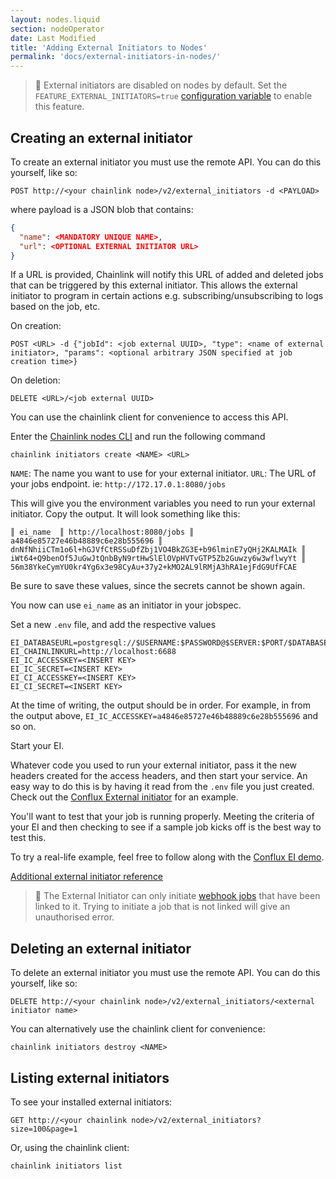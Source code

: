 ```yaml
---
layout: nodes.liquid
section: nodeOperator
date: Last Modified
title: 'Adding External Initiators to Nodes'
permalink: 'docs/external-initiators-in-nodes/'
---
```


> 🚧 External initiators are disabled on nodes by default. Set the `FEATURE_EXTERNAL_INITIATORS=true` [configuration variable](/docs/configuration-variables/#feature_external_initiators) to enable this feature.

## Creating an external initiator

To create an external initiator you must use the remote API. You can do this yourself, like so:

```text
POST http://<your chainlink node>/v2/external_initiators -d <PAYLOAD>
```

where payload is a JSON blob that contains:

```json
{
  "name": <MANDATORY UNIQUE NAME>,
  "url": <OPTIONAL EXTERNAL INITIATOR URL>
}
```

If a URL is provided, Chainlink will notify this URL of added and deleted jobs that can be triggered by this external initiator. This allows the external initiator to program in certain actions e.g. subscribing/unsubscribing to logs based on the job, etc.

On creation:

```text
POST <URL> -d {"jobId": <job external UUID>, "type": <name of external initiator>, "params": <optional arbitrary JSON specified at job creation time>}
```

On deletion:

```text
DELETE <URL>/<job external UUID>
```

You can use the chainlink client for convenience to access this API.

Enter the [Chainlink nodes CLI](/docs/miscellaneous/#execute-commands-running-docker) and run the following command

```shell
chainlink initiators create <NAME> <URL>
```

`NAME`: The name you want to use for your external initiator.
`URL`: The URL of your jobs endpoint. ie: `http://172.17.0.1:8080/jobs`

This will give you the environment variables you need to run your external initiator. Copy the output. It will look something like this:

```
║ ei_name  ║ http://localhost:8080/jobs ║ a4846e85727e46b48889c6e28b555696 ║ dnNfNhiiCTm1o6l+hGJVfCtRSSuDfZbj1VO4BkZG3E+b96lminE7yQHj2KALMAIk ║ iWt64+Q9benOf5JuGwJtQnbByN9rtHwSlElOVpHVTvGTP5Zb2Guwzy6w3wflwyYt ║ 56m38YkeCymYU0kr4Yg6x3e98CyAu+37y2+kMO2AL9lRMjA3hRA1ejFdG9UfFCAE
```

Be sure to save these values, since the secrets cannot be shown again.

You now can use `ei_name` as an initiator in your jobspec.

Set a new `.env` file, and add the respective values

```text
EI_DATABASEURL=postgresql://$USERNAME:$PASSWORD@$SERVER:$PORT/$DATABASE
EI_CHAINLINKURL=http://localhost:6688
EI_IC_ACCESSKEY=<INSERT KEY>
EI_IC_SECRET=<INSERT KEY>
EI_CI_ACCESSKEY=<INSERT KEY>
EI_CI_SECRET=<INSERT KEY>
```

At the time of writing, the output should be in order. For example, in from the output above, `EI_IC_ACCESSKEY=a4846e85727e46b48889c6e28b555696` and so on.

Start your EI.

Whatever code you used to run your external initiator, pass it the new headers created for the access headers, and then start your service. An easy way to do this is by having it read from the `.env` file you just created. Check out the <a href="https://github.com/Conflux-Network-Global/demo-cfx-chainlink" target="_blank">Conflux External initiator</a> for an example.

You'll want to test that your job is running properly. Meeting the criteria of your EI and then checking to see if a sample job kicks off is the best way to test this.

To try a real-life example, feel free to follow along with the <a href="https://www.youtube.com/watch?v=J8oJEp4qz5w">Conflux EI demo</a>.

<a href="https://github.com/smartcontractkit/chainlink/wiki/External-Initiators">Additional external initiator reference</a>

> 🚧 The External Initiator can only initiate [webhook jobs](/docs/jobs/types/webhook) that have been linked to it. Trying to initiate a job that is not linked will give an unauthorised error.

## Deleting an external initiator

To delete an external initiator you must use the remote API. You can do this yourself, like so:

```text
DELETE http://<your chainlink node>/v2/external_initiators/<external initiator name>
```

You can alternatively use the chainlink client for convenience:

```shell
chainlink initiators destroy <NAME>
```

## Listing external initiators

To see your installed external initiators:

```text
GET http://<your chainlink node>/v2/external_initiators?size=100&page=1
```

Or, using the chainlink client:

```shell
chainlink initiators list
```
